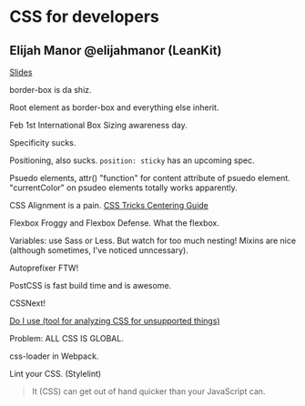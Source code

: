 CSS for developers
==================

## Elijah Manor @elijahmanor (LeanKit)

[Slides](http://elijahmanor.com/talks/css-for-devs/#/)

border-box is da shiz.

Root element as border-box and everything else inherit.

Feb 1st International Box Sizing awareness day.

Specificity sucks.

Positioning, also sucks. `position: sticky` has an upcoming spec.

Psuedo elements, attr() "function" for content attribute of psuedo element. "currentColor"
on psudeo elements totally works apparently.

CSS Alignment is a pain. [CSS Tricks Centering Guide](https://css-tricks.com/centering-css-complete-guide/)

Flexbox Froggy and Flexbox Defense. What the flexbox.

Variables: use Sass or Less. But watch for too much nesting! Mixins are nice (although
  sometimes, I've noticed unncessary).

Autoprefixer FTW!

PostCSS is fast build time and is awesome.

CSSNext!

[Do I use (tool for analyzing CSS for unsupported things)](https://github.com/anandthakker/doiuse)

Problem: ALL CSS IS GLOBAL.

css-loader in Webpack.

Lint your CSS. (Stylelint)

> It (CSS) can get out of hand quicker than your JavaScript can.
